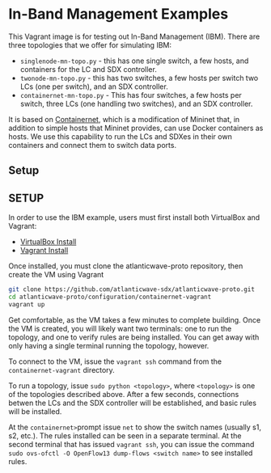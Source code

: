 # In-Band Management Examples

This Vagrant image is for testing out In-Band Management (IBM). There are three topologies that we offer for simulating IBM:

 - `singlenode-mn-topo.py` - this has one single switch, a few hosts, and containers for the LC and SDX controller.
 - `twonode-mn-topo.py` - this has two switches, a few hosts per switch two LCs (one per switch), and an SDX controller.
 - `containernet-mn-topo.py` - This has four switches, a few hosts per switch, three LCs (one handling two switches), and an SDX controller.

It is based on [Containernet](https://github.com/containernet/containernet), which is a modification of Mininet that, in addition to simple hosts that Mininet provides, can use Docker containers as hosts. We use this capability to run the LCs and SDXes in their own containers and connect them to switch data ports.

## Setup

## SETUP

In order to use the IBM example, users must first install both VirtualBox and Vagrant:

 - [VirtualBox Install](https://www.virtualbox.org/wiki/Downloads)
 - [Vagrant Install](https://www.vagrantup.com/docs/installation/)

Once installed, you must clone the atlanticwave-proto repository, then create the VM using Vagrant

``` bash
git clone https://github.com/atlanticwave-sdx/atlanticwave-proto.git
cd atlanticwave-proto/configuration/containernet-vagrant
vagrant up
```

Get comfortable, as the VM takes a few minutes to complete building. Once the VM is created, you will likely want two terminals: one to run the topology, and one to verify rules are being installed. You can get away with only having a single terminal running the topology, however.

To connect to the VM, issue the `vagrant ssh` command from the `containernet-vagrant` directory.

To run a topology, issue `sudo python <topology>`, where `<topology>` is one of the topologies described above. After a few seconds, connections betwen the LCs and the SDX controller will be established, and basic rules will be installed.

At the `containernet>`prompt issue `net` to show the switch names (usually s1, s2, etc.). The rules installed can be seen in a separate terminal. At the second terminal that has issued `vagrant ssh`, you can issue the command `sudo ovs-ofctl -O OpenFlow13 dump-flows <switch name>` to see installed rules.

